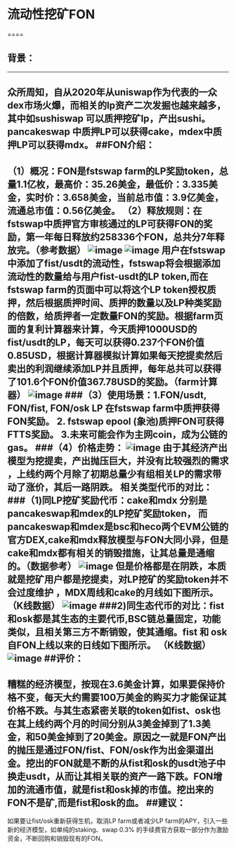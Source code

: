 # 流动性挖矿FON
====
## 背景：
----
众所周知，自从2020年从uniswap作为代表的一众dex市场火爆，而相关的lp资产二次发掘也越来越多，其中如sushiswap 可以质押挖矿lp，产出sushi。pancakeswap 中质押LP可以获得cake，mdex中质押LP可以获得mdx。
##FON介绍：
----
（1）概况：FON是fstswap farm的LP奖励token，总量1.1亿枚，最高价：35.26美金，最低价：3.335美金，实时价：3.658美金，当前总市值：3.9亿美金，流通总市值：0.56亿美金。
（2）释放规则：在fstswap中质押官方审核通过的LP可获得FON的奖励，第一年每日释放约258336个FON，总共分7年释放完。（参考数据）
![image](https://user-images.githubusercontent.com/77677195/177049359-f7d776d5-3423-4ecc-be71-5389d1a28b78.png)
![image](https://user-images.githubusercontent.com/77677195/177049366-9bdd5951-1512-4999-8bda-df50efff208a.png)
用户在fstswap中添加了fist/usdt的流动性，fstswap将会根据添加流动性的数量给与用户fist-usdt的LP token,而在fstswap farm的页面中可以将这个LP token授权质押，然后根据质押时间、质押的数量以及LP种类奖励的倍数，给质押者一定数量FON的奖励。根据farm页面的复利计算器来计算，今天质押1000USD的fist/usdt的LP，每天可以获得0.237个FON价值0.85USD，根据计算器模拟计算如果每天挖提卖然后卖出的利润继续添加LP并且质押，每年总共可以获得了101.6个FON价值367.78USD的奖励。（farm计算器）
![image](https://user-images.githubusercontent.com/77677195/177049384-b6ad2eab-2752-439c-b11f-3d054141ca0f.png)
###（3）使用场景：1.FON/usdt, FON/fist, FON/osk LP 在fstswap farm中质押获得FON奖励。
               2. fstswap epool (象池)质押FON可获得FTTS奖励。
               3.未来可能会作为主网coin，成为公链的gas。
 ###（4）价格走势：
![image](https://user-images.githubusercontent.com/77677195/177049390-b0191ba6-a151-410c-8caa-51f0af1141d7.png)
 由于其经济产出模型为挖提卖，产出抛压巨大，并没有比较强烈的需求 ，上线约两个月除了初期总量少有组相关LP的需求带动了涨价，其后一路阴跌。
 相关类型代币的对比：
 ###（1)同LP挖矿奖励代币：cake和mdx 分别是pancakeswap和mdex的LP挖矿奖励token， 而pancakeswap和mdex是bsc和heco两个EVM公链的官方DEX,cake和mdx释放模型与FON大同小异，但是cake和mdx都有相关的销毁措施，让其总量是通缩的。（数据参考）
![image](https://user-images.githubusercontent.com/77677195/177049396-ddb8e0ee-ccfd-4786-b988-b26a33287848.png)
但是价格都是在阴跌，本质就是挖矿用户都是挖提卖，对LP挖矿的奖励token并不会过度维护
，MDX周线和cake的月线如下图所示。（K线数据）
![image](https://user-images.githubusercontent.com/77677195/177049415-0b5234a8-e076-4c88-bc90-6e159ebe52b2.png)
###2)同生态代币的对比：fist和osk都是其生态的主要代币,BSC链总量固定，功能类似，且相关第三方不断销毁，使其通缩。fist 和 osk 自FON上线以来的日线如下图所示。 （K线数据）
![image](https://user-images.githubusercontent.com/77677195/177049428-d8b9caf4-157b-40c6-b64e-d6271928fcf6.png)
##评价：
----
糟糕的经济模型，按现在3.6美金计算，如果要保持价格不变，每天大约需要100万美金的购买力才能保证其价格不跌。与其生态紧密关联的token如fist、osk也在其上线约两个月的时间分别从3美金掉到了1.3美金，和50美金掉到了20美金。原因之一就是FON产出的抛压是通过FON/fist、FON/osk作为出金渠道出金。挖出的FON就是不断的从fist和osk的usdt池子中换走usdt，从而让其相关联的资产一路下跌。FON增加的流通市值，就是fist和osk掉的市值。挖出来的FON不是矿,而是fist和osk的血。
 ##建议：
 ----
如果要让fist/osk重新获得生机，取消LP farm或者减少LP farm的APY，引入一些新的经济模型，如单纯的staking、swap 0.3% 的手续费官方获取一部分作为激励资金，不断回购和销毁现有的FON。
